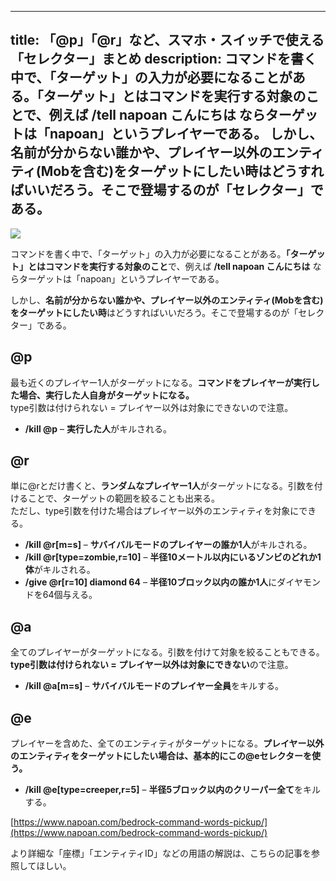 
---
title: 「@p」「@r」など、スマホ・スイッチで使える「セレクター」まとめ
description: コマンドを書く中で、「ターゲット」の入力が必要になることがある。「ターゲット」とはコマンドを実行する対象のことで、例えば /tell napoan こんにちは ならターゲットは「napoan」というプレイヤーである。
 しかし、名前が分からない誰かや、プレイヤー以外のエンティティ(Mobを含む)をターゲットにしたい時はどうすればいいだろう。そこで登場するのが「セレクター」である。
---

![](https://cdn-ak.f.st-hatena.com/images/fotolife/s/sasigume/20210208/20210208102208.png)

コマンドを書く中で、「ターゲット」の入力が必要になることがある。**「ターゲット」とはコマンドを実行する対象のこと**で、例えば **/tell napoan こんにちは** ならターゲットは「napoan」というプレイヤーである。

しかし、**名前が分からない誰かや、プレイヤー以外のエンティティ(Mobを含む)をターゲットにしたい時**はどうすればいいだろう。そこで登場するのが「セレクター」である。

## @p

最も近くのプレイヤー1人がターゲットになる。**コマンドをプレイヤーが実行した場合、実行した人自身がターゲットになる。**  
type引数は付けられない = プレイヤー以外は対象にできないので注意。

*   **/kill @p** – **実行した人**がキルされる。

## @r

単に@rとだけ書くと、**ランダムなプレイヤー1人**がターゲットになる。引数を付けることで、ターゲットの範囲を絞ることも出来る。  
ただし、type引数を付けた場合はプレイヤー以外のエンティティを対象にできる。

*   **/kill @r\[m=s\]** – **サバイバルモードのプレイヤーの誰か1人**がキルされる。
*   **/kill @r\[type=zombie,r=10\]** – **半径10メートル以内にいるゾンビのどれか1体**がキルされる。
*   **/give @r\[r=10\] diamond 64** – **半径10ブロック以内の誰か1人**にダイヤモンドを64個与える。

## @a

全てのプレイヤーがターゲットになる。引数を付けて対象を絞ることもできる。**type引数は付けられない = プレイヤー以外は対象にできない**ので注意。

*   **/kill @a\[m=s\]** – **サバイバルモードのプレイヤー全員**をキルする。

## @e

プレイヤーを含めた、全てのエンティティがターゲットになる。**プレイヤー以外のエンティティをターゲットにしたい場合は、基本的にこの@eセレクターを使う。**

*   **/kill @e\[type=creeper,r=5\]** – **半径5ブロック以内のクリーパー全て**をキルする。

[https://www.napoan.com/bedrock-command-words-pickup/](https://www.napoan.com/bedrock-command-words-pickup/)

より詳細な「座標」「エンティティID」などの用語の解説は、こちらの記事を参照してほしい。
